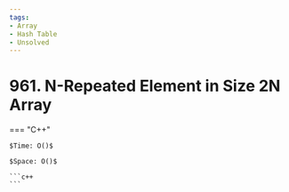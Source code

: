 ```yaml
---
tags:
- Array
- Hash Table
- Unsolved
---
```



# 961. N-Repeated Element in Size 2N Array

=== "C++"

    $Time: O()$

    $Space: O()$

    ```c++
    ```